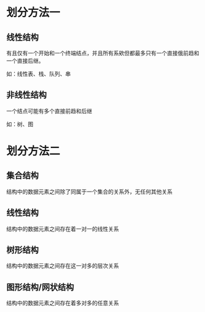 # 划分方法一

## 线性结构

有且仅有一个开始和一个终端结点，并且所有系欸但都最多只有一个直接俄前趋和一个直接后继。

如：线性表、栈、队列、串

## 非线性结构

一个结点可能有多个直接前趋和后继

如：树、图



# 划分方法二

## 集合结构

结构中的数据元素之间除了同属于一个集合的关系外，无任何其他关系

## 线性结构

结构中的数据元素之间存在着一对一的线性关系

## 树形结构 

结构中的数据元素之间存在这一对多的层次关系

## 图形结构/网状结构

结构中的数据元素之间存在着多对多的任意关系